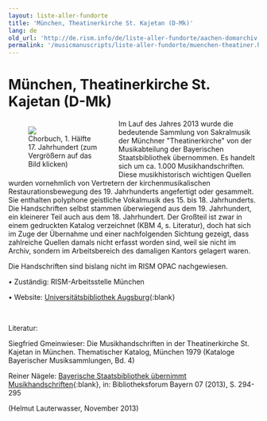 ```yaml
---
layout: liste-aller-fundorte
title: 'München, Theatinerkirche St. Kajetan (D-Mk)'
lang: de
old_url: 'http://de.rism.info/de/liste-aller-fundorte/aachen-domarchiv.html'
permalink: '/musicmanuscripts/liste-aller-fundorte/muenchen-theatiner.html'
---
```


# München, Theatinerkirche St. Kajetan (D-Mk)

<div style="float: left; width: 44%">
   <figure class="figure">
      <div class="float-left">
       <a href="/images/old/fileadmin/D-Mk_Chorbuch_900x900_700KB.jpg" target="_blank">  <img src="/images/old/fileadmin/D-Mk_Chorbuch_900x900_700KB.jpg"> </a>
      </div>
      <figcaption class="figcaption">
         Chorbuch, 1. Hälfte 17. Jahrhundert (zum Vergrößern auf das Bild klicken)
      </figcaption>
   </figure>
</div>


Im Lauf des Jahres 2013 wurde die bedeutende Sammlung von Sakralmusik der Münchner "Theatinerkirche" von der Musikabteilung der Bayerischen Staatsbibliothek übernommen. Es handelt sich um ca. 1.000 Musikhandschriften. Diese musikhistorisch wichtigen Quellen wurden vornehmlich von Vertretern der kirchenmusikalischen Restaurationsbewegung des 19. Jahrhunderts angefertigt oder gesammelt. Sie enthalten polyphone geistliche Vokalmusik des 15. bis 18. Jahrhunderts. Die Handschriften selbst stammen überwiegend aus dem 19. Jahrhundert, ein kleinerer Teil auch aus dem 18. Jahrhundert. Der Großteil ist zwar in einem gedruckten Katalog verzeichnet (KBM 4, s. Literatur), doch hat sich im Zuge der Übernahme und einer nachfolgenden Sichtung gezeigt, dass zahlreiche Quellen damals nicht erfasst worden sind, weil sie nicht im Archiv, sondern im Arbeitsbereich des damaligen Kantors gelagert waren.

Die Handschriften sind bislang nicht im RISM OPAC nachgewiesen.

• Zuständig: RISM-Arbeitsstelle München

• Website: [Universitätsbibliothek Augsburg](http://www.bibliothek.uni-augsburg.de/sondersammlungen/cassianeum/index.html "Opens external link in new window"){:blank}

&nbsp;

Literatur:

Siegfried Gmeinwieser: Die Musikhandschriften in der Theatinerkirche St. Kajetan in München. Thematischer Katalog, München 1979 (Kataloge Bayerischer Musiksammlungen, Bd. 4)

Reiner Nägele: [Bayerische Staatsbibliothek übernimmt Musikhandschriften](https://www.bibliotheksforum-bayern.de/fileadmin/archiv/2013-4/PDF-Einzelbeitr%C3%A4ge/BFB_0413_16_Naegele_V03.pdf "Opens external link in new window"){:blank}, in: Bibliotheksforum Bayern 07 (2013), S. 294-295

(Helmut Lauterwasser, November 2013)



